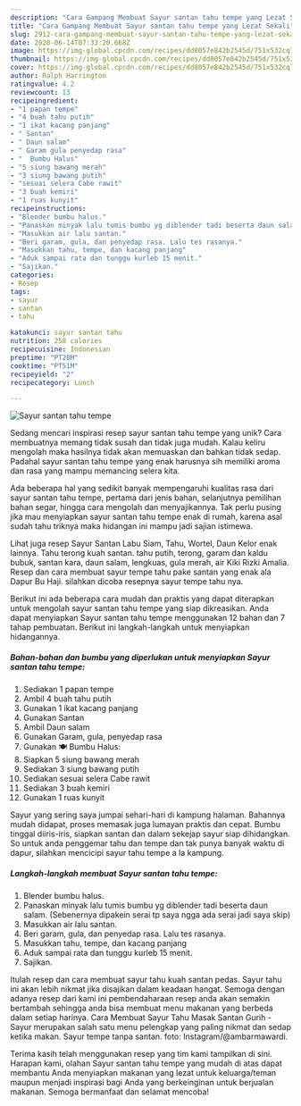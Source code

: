 ```yaml
---
description: "Cara Gampang Membuat Sayur santan tahu tempe yang Lezat Sekali"
title: "Cara Gampang Membuat Sayur santan tahu tempe yang Lezat Sekali"
slug: 2912-cara-gampang-membuat-sayur-santan-tahu-tempe-yang-lezat-sekali
date: 2020-06-14T07:33:20.668Z
image: https://img-global.cpcdn.com/recipes/dd8057e842b2545d/751x532cq70/sayur-santan-tahu-tempe-foto-resep-utama.jpg
thumbnail: https://img-global.cpcdn.com/recipes/dd8057e842b2545d/751x532cq70/sayur-santan-tahu-tempe-foto-resep-utama.jpg
cover: https://img-global.cpcdn.com/recipes/dd8057e842b2545d/751x532cq70/sayur-santan-tahu-tempe-foto-resep-utama.jpg
author: Ralph Harrington
ratingvalue: 4.2
reviewcount: 13
recipeingredient:
- "1 papan tempe"
- "4 buah tahu putih"
- "1 ikat kacang panjang"
- " Santan"
- " Daun salam"
- " Garam gula penyedap rasa"
- "  Bumbu Halus"
- "5 siung bawang merah"
- "3 siung bawang putih"
- "sesuai selera Cabe rawit"
- "3 buah kemiri"
- "1 ruas kunyit"
recipeinstructions:
- "Blender bumbu halus."
- "Panaskan minyak lalu tumis bumbu yg diblender tadi beserta daun salam. (Sebenernya dipakein serai tp saya ngga ada serai jadi saya skip)"
- "Masukkan air lalu santan."
- "Beri garam, gula, dan penyedap rasa. Lalu tes rasanya."
- "Masukkan tahu, tempe, dan kacang panjang"
- "Aduk sampai rata dan tunggu kurleb 15 menit."
- "Sajikan."
categories:
- Resep
tags:
- sayur
- santan
- tahu

katakunci: sayur santan tahu 
nutrition: 258 calories
recipecuisine: Indonesian
preptime: "PT28M"
cooktime: "PT51M"
recipeyield: "2"
recipecategory: Lunch

---
```



![Sayur santan tahu tempe](https://img-global.cpcdn.com/recipes/dd8057e842b2545d/751x532cq70/sayur-santan-tahu-tempe-foto-resep-utama.jpg)

Sedang mencari inspirasi resep sayur santan tahu tempe yang unik? Cara membuatnya memang tidak susah dan tidak juga mudah. Kalau keliru mengolah maka hasilnya tidak akan memuaskan dan bahkan tidak sedap. Padahal sayur santan tahu tempe yang enak harusnya sih memiliki aroma dan rasa yang mampu memancing selera kita.

Ada beberapa hal yang sedikit banyak mempengaruhi kualitas rasa dari sayur santan tahu tempe, pertama dari jenis bahan, selanjutnya pemilihan bahan segar, hingga cara mengolah dan menyajikannya. Tak perlu pusing jika mau menyiapkan sayur santan tahu tempe enak di rumah, karena asal sudah tahu triknya maka hidangan ini mampu jadi sajian istimewa.

Lihat juga resep Sayur Santan Labu Siam, Tahu, Wortel, Daun Kelor enak lainnya. Tahu terong kuah santan. tahu putih, terong, garam dan kaldu bubuk, santan kara, daun salam, lengkuas, gula merah, air Kiki Rizki Amalia. Resep dan cara membuat sayur tempe tahu pake santan yang enak ala Dapur Bu Haji. silahkan dicoba resepnya sayur tempe tahu nya.


Berikut ini ada beberapa cara mudah dan praktis yang dapat diterapkan untuk mengolah sayur santan tahu tempe yang siap dikreasikan. Anda dapat menyiapkan Sayur santan tahu tempe menggunakan 12 bahan dan 7 tahap pembuatan. Berikut ini langkah-langkah untuk menyiapkan hidangannya.

<!--inarticleads1-->

##### Bahan-bahan dan bumbu yang diperlukan untuk menyiapkan Sayur santan tahu tempe:

1. Sediakan 1 papan tempe
1. Ambil 4 buah tahu putih
1. Gunakan 1 ikat kacang panjang
1. Gunakan  Santan
1. Ambil  Daun salam
1. Gunakan  Garam, gula, penyedap rasa
1. Gunakan  🍽️ Bumbu Halus:
1. Siapkan 5 siung bawang merah
1. Sediakan 3 siung bawang putih
1. Sediakan sesuai selera Cabe rawit
1. Sediakan 3 buah kemiri
1. Gunakan 1 ruas kunyit


Sayur yang sering saya jumpai sehari-hari di kampung halaman. Bahannya mudah didapat, proses memasak juga lumayan praktis dan cepat. Bumbu tinggal diiris-iris, siapkan santan dan dalam sekejap sayur siap dihidangkan. So untuk anda penggemar tahu dan tempe dan tak punya banyak waktu di dapur, silahkan mencicipi sayur tahu tempe a la kampung. 

<!--inarticleads2-->

##### Langkah-langkah membuat Sayur santan tahu tempe:

1. Blender bumbu halus.
1. Panaskan minyak lalu tumis bumbu yg diblender tadi beserta daun salam. (Sebenernya dipakein serai tp saya ngga ada serai jadi saya skip)
1. Masukkan air lalu santan.
1. Beri garam, gula, dan penyedap rasa. Lalu tes rasanya.
1. Masukkan tahu, tempe, dan kacang panjang
1. Aduk sampai rata dan tunggu kurleb 15 menit.
1. Sajikan.


Itulah resep dan cara membuat sayur tahu kuah santan pedas. Sayur tahu ini akan lebih nikmat jika disajikan dalam keadaan hangat. Semoga dengan adanya resep dari kami ini pembendaharaan resep anda akan semakin bertambah sehingga anda bisa membuat menu makanan yang berbeda dalam setiap harinya. Cara Membuat Sayur Tahu Masak Santan Gurih - Sayur merupakan salah satu menu pelengkap yang paling nikmat dan sedap ketika makan. Sayur tempe tanpa santan. foto: Instagram/@ambarmawardi. 

Terima kasih telah menggunakan resep yang tim kami tampilkan di sini. Harapan kami, olahan Sayur santan tahu tempe yang mudah di atas dapat membantu Anda menyiapkan makanan yang lezat untuk keluarga/teman maupun menjadi inspirasi bagi Anda yang berkeinginan untuk berjualan makanan. Semoga bermanfaat dan selamat mencoba!
